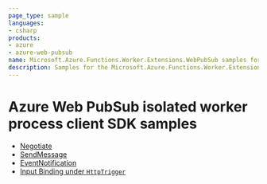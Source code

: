 ```yaml
---
page_type: sample
languages:
- csharp
products:
- azure
- azure-web-pubsub
name: Microsoft.Azure.Functions.Worker.Extensions.WebPubSub samples for .NET
description: Samples for the Microsoft.Azure.Functions.Worker.Extensions.WebPubSub client library
---
```


# Azure Web PubSub isolated worker process client SDK samples

<!-- TODO: update to sdk main after first check-in -->
 - [Negotiate](https://github.com/JialinXin/azure-sdk-for-net/blob/awps/isolated-func/sdk/webpubsub/Microsoft.Azure.Functions.Worker.Extensions.WebPubSub/samples/Sample1_Negotiate.md)
 - [SendMessage](https://github.com/JialinXin/azure-sdk-for-net/blob/awps/isolated-func/sdk/webpubsub/Microsoft.Azure.Functions.Worker.Extensions.WebPubSub/samples/Sample2_SendMessage.md)
 - [EventNotification](https://github.com/JialinXin/azure-sdk-for-net/blob/awps/isolated-func/sdk/webpubsub/Microsoft.Azure.Functions.Worker.Extensions.WebPubSub/samples/Sample3_EventNotification.md)
 - [Input Binding under `HttpTrigger`](https://github.com/JialinXin/azure-sdk-for-net/blob/awps/isolated-func/sdk/webpubsub/Microsoft.Azure.Functions.Worker.Extensions.WebPubSub/samples/Sample4_HttpTriggerInputBinding.md)